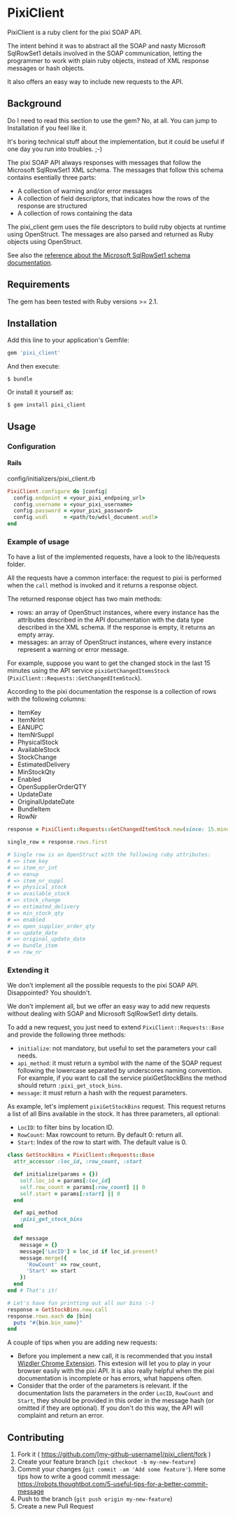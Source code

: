 # PixiClient

PixiClient is a ruby client for the pixi SOAP API.

The intent behind it was to abstract all the SOAP and nasty Microsoft SqlRowSet1 details involved in the SOAP communication, letting the programmer to work with plain ruby objects, instead of XML response messages or hash objects.

It also offers an easy way to include new requests to the API.

## Background

Do I need to read this section to use the gem? No, at all. You can jump to Installation if you feel like it.

It's boring technical stuff about the implementation, but it could be useful if one day you run into troubles. ;-)

The pixi SOAP API always responses with messages that follow the Microsoft SqlRowSet1 XML schema. The messages that follow this schema contains esentially three parts:
* A collection of warning and/or error messages
* A collection of field descriptors, that indicates how the rows of the response are structured
* A collection of rows containing the data

The pixi_client gem uses the file descriptors to build ruby objects at runtime using OpenStruct.
The messages are also parsed and returned as Ruby objects using OpenStruct.

See also the [reference about the Microsoft SqlRowSet1 schema documentation](https://msdn.microsoft.com/en-us/library/ee320384(v=sql.105).aspx).

## Requirements

The gem has been tested with Ruby versions >= 2.1.

## Installation

Add this line to your application's Gemfile:

```ruby
gem 'pixi_client'
```

And then execute:

    $ bundle

Or install it yourself as:

    $ gem install pixi_client

## Usage

### Configuration

#### Rails

config/initializers/pixi_client.rb

```ruby
PixiClient.configure do |config|
  config.endpoint = <your_pixi_endpoing_url>
  config.username = <your_pixi_username>
  config.password = <your_pixi_password>
  config.wsdl     = <path/to/wdsl_document.wsdl>
end
```

### Example of usage

To have a list of the implemented requests, have a look to the lib/requests folder.

All the requests have a common interface: the request to pixi is performed when the `call` method is invoked and it returns a response object.

The returned response object has two main methods:
* rows: an array of OpenStruct instances, where every instance has the attributes described in the API documentation with the data type described in the XML schema. If the response is empty, it returns an empty array.
* messages: an array of OpenStruct instances, where every instance represent a warning or error message.

For example, suppose you want to get the changed stock in the last 15 minutes using the API service `pixiGetChangedItemsStock` (`PixiClient::Requests::GetChangedItemStock`).

According to the pixi documentation the response is a collection of rows with the following columns:
* ItemKey
* ItemNrInt
* EANUPC
* ItemNrSuppl
* PhysicalStock
* AvailableStock
* StockChange
* EstimatedDelivery
* MinStockQty
* Enabled
* OpenSupplierOrderQTY
* UpdateDate
* OriginalUpdateDate
* BundleItem
* RowNr

```ruby
response = PixiClient::Requests::GetChangedItemStock.new(since: 15.minutes.ago).call

single_row = response.rows.first

# Single row is an OpenStruct with the following ruby attributes:
# => item_key
# => item_nr_int
# => eanup
# => item_nr_suppl
# => physical_stock
# => available_stock
# => stock_change
# => estimated_delivery
# => min_stock_qty
# => enabled
# => open_supplier_order_qty
# => update_date
# => original_update_date
# => bundle_item
# => row_nr

```
### Extending it

We don't implement all the possible requests to the pixi SOAP API. Disappointed? You shouldn't.

We don't implement all, but we offer an easy way to add new requests without dealing with SOAP and Microsoft SqlRowSet1 dirty details.

To add a new request, you just need to extend `PixiClient::Requests::Base` and provide the following three methods:
* `initialize`: not mandatory, but useful to set the parameters your call needs.
* `api_method`: it must return a symbol with the name of the SOAP request following the lowercase separated by underscores naming convention. For example, if you want to call the service pixiGetStockBins the method should return `:pixi_get_stock_bins`.
* `message`: it must return a hash with the request parameters.

As example, let's implement `pixiGetStockBins` request. This request returns a list of all Bins available in the stock. It has three parameters, all optional:
* `LocID`: to filter bins by location ID.
* `RowCount`: Max rowcount to return. By default 0: return all.
* `Start`: Index of the row to start with. The default value is 0.

```ruby
class GetStockBins < PixiClient::Requests::Base
  attr_accessor :loc_id, :row_count, :start

  def initialize(params = {})
    self.loc_id = params[:loc_id]
    self.row_count = params[:row_count] || 0
    self.start = params[:start] || 0
  end

  def api_method
    :pixi_get_stock_bins
  end

  def message
    message = {}
    message['LocID'] = loc_id if loc_id.present?
    message.merge({
      'RowCount' => row_count,
      'Start' => start
    })
  end
end # That's it!

# Let's have fun printting out all our bins :-)
response = GetStockBins.new.call
response.rows.each do |bin|
  puts "#{bin.bin_name}"
end
```

A couple of tips when you are adding new requests:
* Before you implement a new call, it is recommended that you install [Wizdler Chrome Extension](https://chrome.google.com/webstore/detail/wizdler/oebpmncolmhiapingjaagmapififiakb). This extesion will let you to play in your browser easily with the pixi API. It is also really helpful when the pixi documentation is incomplete or has errors, what happens often.
* Consider that the order of the parameters is relevant. If the documentation lists the parameters in the order `LocID`, `RowCount` and `Start`, they should be provided in this order in the message hash (or omitted if they are optional). If you don't do this way, the API will complaint and return an error.


## Contributing

1. Fork it ( https://github.com/[my-github-username]/pixi_client/fork )
2. Create your feature branch (`git checkout -b my-new-feature`)
3. Commit your changes (`git commit -am 'Add some feature'`). Here some tips how to write a good commit message: https://robots.thoughtbot.com/5-useful-tips-for-a-better-commit-message
4. Push to the branch (`git push origin my-new-feature`)
5. Create a new Pull Request
